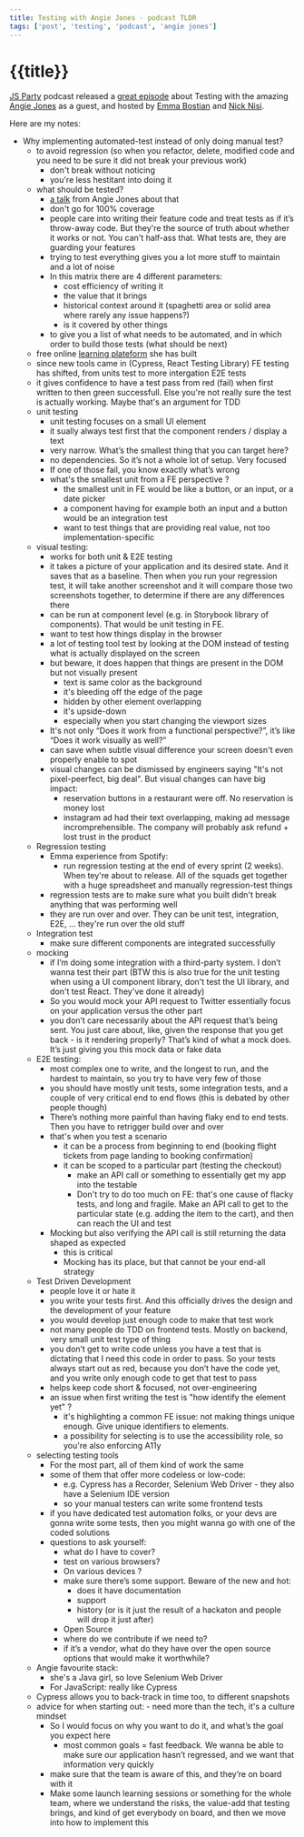 ```yaml
---
title: Testing with Angie Jones - podcast TLDR
tags: ['post', 'testing', 'podcast', 'angie jones']
---
```


# {{title}}

[JS Party](https://changelog.com/jsparty) podcast released a [great episode](https://jsparty.fm/181) about Testing with the amazing [Angie Jones](https://angiejones.tech/) as a guest, and hosted by [Emma Bostian](https://twitter.com/EmmaBostian) and [Nick Nisi](https://twitter.com/nicknisi).

Here are my notes:

- Why implementing automated-test instead of only doing manual test?
  - to avoid regression (so when you refactor, delete, modified code and you need to be sure it did not break your previous work)
    - don't break without noticing
    - you're less hestitant into doing it
  - what should be tested?
    - [a talk](https://www.youtube.com/watch?v=VL-_pnICmGY) from Angie Jones about that
    - don't go for 100% coverage
    - people care into writing their feature code and treat tests as if it’s throw-away code. But they're the source of truth about whether it works or not. You can't half-ass that. What tests are, they are guarding your features
    - trying to test everything gives you a lot more stuff to maintain and a lot of noise
    - In this matrix there are 4 different parameters:
      - cost efficiency of writing it
      - the value that it brings
      - historical context around it (spaghetti area or solid area where rarely any issue happens?)
      - is it covered by other things
    - to give you a list of what needs to be automated, and in which order to build those tests (what should be next)
  - free online [learning plateform](https://testautomationu.applitools.com/) she has built
  - since new tools came in (Cypress, React Testing Library) FE testing has shifted, from units test to more intergation E2E tests
  - it gives confidence to have a test pass from red (fail) when first written to then green successfull. Else you're not really sure the test is actually working. Maybe that's an argument for TDD
  - unit testing
    - unit testing focuses on a small UI element
    - it sually always test first that the component renders / display a text
    - very narrow. What’s the smallest thing that you can target here?
    - no dependencies. So it’s not a whole lot of setup. Very focused
    - If one of those fail, you know exactly what’s wrong
    - what's the smallest unit from a FE perspective ?
      - the smallest unit in FE would be like a button, or an input, or a date picker
      - a component having for example both an input and a button would be an integration test
      - want to test things that are providing real value, not too implementation-specific
  - visual testing:
    - works for both unit & E2E testing
    - it takes a picture of your application and its desired state. And it saves that as a baseline. Then when you run your regression test, it will take another screenshot and it will compare those two screenshots together, to determine if there are any differences there
    - can be run at component level (e.g. in Storybook library of components). That would be unit testing in FE.
    - want to test how things display in the browser
    - a lot of testing tool test by looking at the DOM instead of testing what is actually displayed on the screen
    - but beware, it does happen that things are present in the DOM but not visually present
      - text is same color as the background
      - it's bleeding off the edge of the page
      - hidden by other element overlapping
      - it's upside-down
      - especially when you start changing the viewport sizes
    - It's not only “Does it work from a functional perspective?”, it’s like “Does it work visually as well?”
    - can save when subtle visual difference your screen doesn't even properly enable to spot
    - visual changes can be dismissed by engineers saying "It's not pixel-peerfect, big deal". But visual changes can have big impact:
      - reservation buttons in a restaurant were off. No reservation is money lost
      - instagram ad had their text overlapping, making ad message incromprehensible. The company will probably ask refund + lost trust in the product
  - Regression testing
    - Emma experience from Spotify:
      - run regression testing at the end of every sprint (2 weeks). When tey're about to release. All of the squads get together with a huge spreadsheet and manually regression-test things
    - regression tests are to make sure what you built didn't break anything that was performing well
    - they are run over and over. They can be unit test, integration, E2E, ... they're run over the old stuff
  - Integration test
    - make sure different components are integrated successfully
  - mocking
    - if I’m doing some integration with a third-party system. I don’t wanna test their part (BTW this is also true for the unit testing when using a UI component library, don't test the UI library, and don't test React. They've done it already)
    - So you would mock your API request to Twitter essentially focus on your application versus the other part
    - you don’t care necessarily about the API request that’s being sent. You just care about, like, given the response that you get back - is it rendering properly? That’s kind of what a mock does. It’s just giving you this mock data or fake data
  - E2E testing:
    - most complex one to write, and the longest to run, and the hardest to maintain, so you try to have very few of those
    - you should have mostly unit tests, some integration tests, and a couple of very critical end to end flows (this is debated by other people though)
    - There’s nothing more painful than having flaky end to end tests. Then you have to retrigger build over and over
    - that's when you test a scenario
      - it can be a process from beginning to end (booking flight tickets from page landing to booking confirmation)
      - it can be scoped to a particular part (testing the checkout)
        - make an API call or something to essentially get my app into the testable
        - Don't try to do too much on FE: that's one cause of flacky tests, and long and fragile. Make an API call to get to the particular state (e.g. adding the item to the cart), and then can reach the UI and test
    - Mocking but also verifying the API call is still returning the data shaped as expected
      - this is critical
      - Mocking has its place, but that cannot be your end-all strategy
  - Test Driven Development
    - people love it or hate it
    - you write your tests first. And this officially drives the design and the development of your feature
    - you would develop just enough code to make that test work
    - not many people do TDD on frontend tests. Mostly on backend, very small unit test type of thing
    - you don’t get to write code unless you have a test that is dictating that I need this code in order to pass. So your tests always start out as red, because you don’t have the code yet, and you write only enough code to get that test to pass
    - helps keep code short & focused, not over-engineering
    - an issue when first writing the test is "how identify the element yet" ?
      - it's highlighting a common FE issue: not making things unique enough. Give unique identifiers to elements.
      - a possibility for selecting is to use the accessibility role, so you're also enforcing A11y
  - selecting testing tools
    - For the most part, all of them kind of work the same
    - some of them that offer more codeless or low-code:
      - e.g. Cypress has a Recorder, Selenium Web Driver - they also have a Selenium IDE version
      - so your manual testers can write some frontend tests
    - if you have dedicated test automation folks, or your devs are gonna write some tests, then you might wanna go with one of the coded solutions
    - questions to ask yourself:
      - what do I have to cover?
      - test on various browsers?
      - On various devices ?
      - make sure there’s some support. Beware of the new and hot:
        - does it have documentation
        - support
        - history (or is it just the result of a hackaton and people will drop it just after)
      - Open Source
      - where do we contribute if we need to?
      - if it’s a vendor, what do they have over the open source options that would make it worthwhile?
  - Angie favourite stack:
    - she's a Java girl, so love Selenium Web Driver
    - For JavaScript: really like Cypress
  - Cypress allows you to back-track in time too, to different snapshots
  - advice for when starting out: - need more than the tech, it's a culture mindset
    - So I would focus on why you want to do it, and what’s the goal you expect here
      - most common goals = fast feedback. We wanna be able to make sure our application hasn’t regressed, and we want that information very quickly
    - make sure that the team is aware of this, and they’re on board with it
    - Make some launch learning sessions or something for the whole team, where we understand the risks, the value-add that testing brings, and kind of get everybody on board, and then we move into how to implement this
